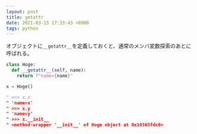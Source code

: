 ```yaml
---
layout: post
title: getattr
date: 2021-03-15 17:33:43 +0900
tags: python
---
```


オブジェクトに`__getattr__`を定義しておくと、通常のメンバ変数探索のあとに呼ばれる。

```python
class Hoge:
  def __getattr__(self, name):
    return f"name={name}"

x = Hoge()

" >>> x.x
" 'name=x'
" >>> x.y
" 'name=y'
" >>> x.__init__
" <method-wrapper '__init__' of Hoge object at 0x10365fdc0>

```    
